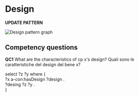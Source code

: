 # Design


**UPDATE PATTERN**


![Design pattern graph](https://github.com/ICCD-MiBACT/ArCo/blob/DEV-1.3.0/ArCo-release/DocumentationArchitecturalOrLandscapeHeritage\Design\Design-Pattern.drawio.png?raw=true)



## Competency questions

**QC1**
What are the characteristics of cp x's design?
Quali sono le caratteristiche del design del bene x?


select ?z ?y where {  
?x a-con:hasDesign ?design .  
?desing ?z ?y .  
}

